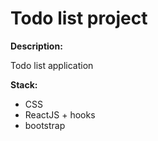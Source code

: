 # Todo list project 

**Description:**

Todo list application 

**Stack:**

- CSS
- ReactJS + hooks
- bootstrap

